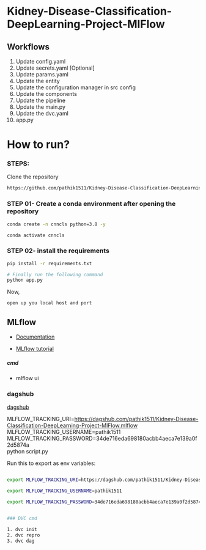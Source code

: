 # Kidney-Disease-Classification-DeepLearning-Project-MlFlow

## Workflows

1. Update config.yaml
2. Update secrets.yaml [Optional]
3. Update params.yaml
4. Update the entity
5. Update the configuration manager in src config
6. Update the components
7. Update the pipeline 
8. Update the main.py
9. Update the dvc.yaml
10. app.py

# How to run?
### STEPS:

Clone the repository

```bash
https://github.com/pathik1511/Kidney-Disease-Classification-DeepLearning-Project-MlFlow.git
```
### STEP 01- Create a conda environment after opening the repository

```bash
conda create -n cnncls python=3.8 -y
```

```bash
conda activate cnncls
```


### STEP 02- install the requirements
```bash
pip install -r requirements.txt
```

```bash
# Finally run the following command
python app.py
```

Now,
```bash
open up you local host and port
```






## MLflow

- [Documentation](https://mlflow.org/docs/latest/index.html)

- [MLflow tutorial](https://youtu.be/qdcHHrsXA48?si=bD5vDS60akNphkem)

##### cmd
- mlflow ui

### dagshub
[dagshub](https://dagshub.com/)

MLFLOW_TRACKING_URI=https://dagshub.com/pathik1511/Kidney-Disease-Classification-DeepLearning-Project-MlFlow.mlflow \
MLFLOW_TRACKING_USERNAME=pathik1511 \
MLFLOW_TRACKING_PASSWORD=34de716eda698180acbb4aeca7e139a0f2d5874a \
python script.py

Run this to export as env variables:

```bash

export MLFLOW_TRACKING_URI=https://dagshub.com/pathik1511/Kidney-Disease-Classification-DeepLearning-Project-MlFlow.mlflow

export MLFLOW_TRACKING_USERNAME=pathik1511 

export MLFLOW_TRACKING_PASSWORD=34de716eda698180acbb4aeca7e139a0f2d5874a


### DVC cmd

1. dvc init
2. dvc repro
3. dvc dag